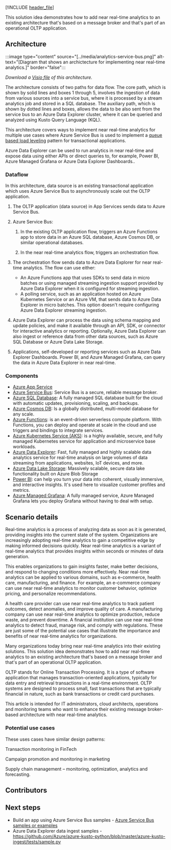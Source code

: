 [!INCLUDE [header_file](../../../includes/sol-idea-header.md)]

This solution idea demonstrates how to add near real-time analytics to an existing architecture that's based on a message broker and that's part of an operational OLTP application.

## Architecture

:::image type="content" source="[../media/analytics-service-bus.png]" alt-text="[Diagram that shows an archictecture for implementing near real-time analytics.]" border="false":::

*Download a [Visio file](https://arch-center.azureedge.net/analytics-service-bus.vsdx) of this architecture.*

The architecture consists of two paths for data flow. The core path, which is shown by solid lines and boxes 1 through 5, involves the ingestion of data from various sources into a service bus, where it is processed by a stream analytics job and stored in a SQL database. The auxiliary path, which is shown by dotted lines and boxes, allows the data to be also sent from the service bus to an Azure Data Explorer cluster, where it can be queried and analyzed using Kusto Query Language (KQL).

This architecture covers ways to implement near real-time analytics for multiple use cases where Azure Service Bus is used to implement a [queue based load leveling](../../patterns/queue-based-load-leveling-content.md) pattern for transactional applications.

Azure Data Explorer can be used to run analytics in near real-time and expose data using either APIs or direct queries to, for example, Power BI, Azure Managed Grafana or Azure Data Explorer Dashboards..

### Dataflow

In this architecture, data source is an existing transactional application which uses Azure Service Bus to asynchronously scale out the OLTP application.

1. The OLTP application (data source) in App Services sends data to Azure Service Bus.

1. Azure Service Bus:

   1. In the existing OLTP application flow, triggers an Azure Functions app to store data in an Azure SQL database, Azure Cosmos DB, or similar operational databases.

   1. In the near real-time analytics flow, triggers an orchestration flow.

1. The orchestration flow sends data to Azure Data Explorer for near real-time analytics. The flow can use either:

   - An Azure Functions app that uses SDKs to send data in micro batches or using managed streaming ingestion support provided by Azure Data Explorer when it is configured for streaming ingestion.
   - A polling service, such as an application hosted on Azure Kubernetes Service or an Azure VM, that sends data to Azure Data Explorer in micro batches. This option doesn't require configuring Azure Data Explorer streaming ingestion.

1. Azure Data Explorer can process the data using schema mapping and update policies, and make it available through an API, SDK, or connector for interactive analytics or reporting. Optionally, Azure Data Explorer can also ingest or reference data from other data sources, such as Azure SQL Database or Azure Data Lake Storage.

1. Applications, self-developed or reporting services such as Azure Data Explorer Dashboards. Power Bl, and Azure Managed Grafana, can query the data in Azure Data Explorer in near real-time.

### Components

- [Azure App Service](https://azure.microsoft.com/products/app-service)
- [Azure Service Bus](https://azure.microsoft.com/products/service-bus/): Service Bus is a secure, reliable message broker.
- [Azure SQL Database](https://azure.microsoft.com/products/azure-sql/database/): A fully managed SQL database built for the cloud with automatic updates, provisioning, scaling, and backups.
- [Azure Cosmos DB](https://azure.microsoft.com/products/cosmos-db/): Is a globally distributed, multi-model database for any scale.
- [Azure Functions](https://azure.microsoft.com/products/functions/): is an event-driven serverless compute platform. With Functions, you can deploy and operate at scale in the cloud and use triggers and bindings to integrate services.
- [Azure Kubernetes Service (AKS)](https://azure.microsoft.com/products/kubernetes-service/): is a highly available, secure, and fully managed Kubernetes service for application and microservice base workloads.
- [Azure Data Explorer](https://azure.microsoft.com/products/data-explorer/): Fast, fully managed and highly scalable data analytics service for real-time analysis on large volumes of data streaming from applications, websites, IoT devices, and more.
- [Azure Data Lake Storage](https://azure.microsoft.com/products/storage/data-lake-storage/): Massively scalable, secure data lake functionality built on Azure Blob Storage
- [Power BI](https://powerbi.microsoft.com): can help you turn your data into coherent, visually immersive, and interactive insights. It's used here to visualize customer profiles and metrics.
- [Azure Managed Grafana](https://azure.microsoft.com/products/managed-grafana/): A fully managed service, Azure Managed Grafana lets you deploy Grafana without having to deal with setup.

## Scenario details

Real-time analytics is a process of analyzing data as soon as it is generated, providing insights into the current state of the system. Organizations are increasingly adopting real-time analytics to gain a competitive edge by making informed decisions quickly. Near real-time analytics is a variant of real-time analytics that provides insights within seconds or minutes of data generation. 

This enables organizations to gain insights faster, make better decisions, and respond to changing conditions more effectively. Near real-time analytics can be applied to various domains, such as e-commerce, health care, manufacturing, and finance. For example, an e-commerce company can use near real-time analytics to monitor customer behavior, optimize pricing, and personalize recommendations. 

A health care provider can use near real-time analytics to track patient outcomes, detect anomalies, and improve quality of care. A manufacturing company can use near real-time analytics to optimize production, reduce waste, and prevent downtime. A financial institution can use near real-time analytics to detect fraud, manage risk, and comply with regulations. These are just some of the potential use cases that illustrate the importance and benefits of near real-time analytics for organizations.

Many organizations today bring near real-time analytics into their existing solutions. This solution idea demonstrates how to add near real-time analytics to an existing architecture that's based on a message broker and that's part of an operational OLTP application.

OLTP stands for Online Transaction Processing. It is a type of software application that manages transaction-oriented applications, typically for data entry and retrieval transactions in a real-time environment. OLTP systems are designed to process small, fast transactions that are typically financial in nature, such as bank transactions or credit card purchases.

This article is intended for IT administrators, cloud architects, operations and monitoring teams who want to enhance their existing message broker-based architecture with near real-time analytics.

### Potential use cases

These uses cases have similar design patterns:

Transaction monitoring in FinTech

Campaign promotion and monitoring in marketing

Supply chain management – monitoring, optimization, analytics and forecasting.

## Contributors

## Next steps

- Build an app using Azure Service Bus samples - [Azure Service Bus samples or examples](/azure/service-bus-messaging/service-bus-samples)
- Azure Data Explorer data ingest samples - <https://github.com/Azure/azure-kusto-python/blob/master/azure-kusto-ingest/tests/sample.py>

